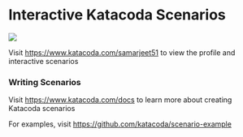 # Interactive Katacoda Scenarios

[![](http://shields.katacoda.com/katacoda/samarjeet51/count.svg)](https://www.katacoda.com/samarjeet51 "Get your profile on Katacoda.com")

Visit https://www.katacoda.com/samarjeet51 to view the profile and interactive scenarios

### Writing Scenarios
Visit https://www.katacoda.com/docs to learn more about creating Katacoda scenarios

For examples, visit https://github.com/katacoda/scenario-example
